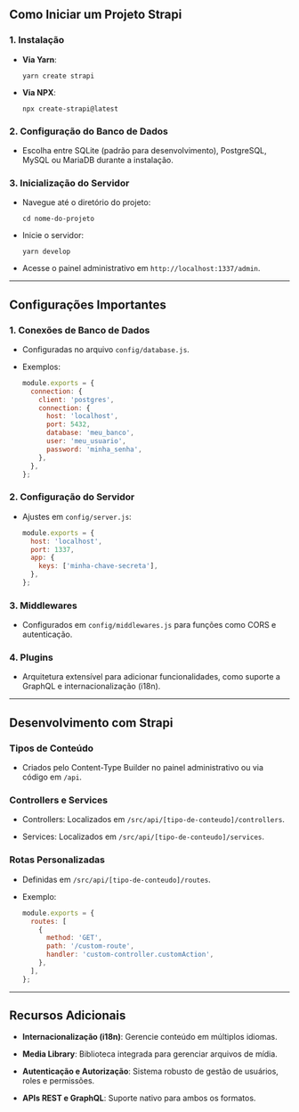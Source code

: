 ## Como Iniciar um Projeto Strapi

### 1. Instalação

- **Via Yarn**:
    
    ```
    yarn create strapi
    ```
    
- **Via NPX**:
    
    ```
    npx create-strapi@latest
    ```
    

### 2. Configuração do Banco de Dados

- Escolha entre SQLite (padrão para desenvolvimento), PostgreSQL, MySQL ou MariaDB durante a instalação.
    

### 3. Inicialização do Servidor

- Navegue até o diretório do projeto:
    
    ```
    cd nome-do-projeto
    ```
    
- Inicie o servidor:
    
    ```
    yarn develop
    ```
    
- Acesse o painel administrativo em `http://localhost:1337/admin`.
    

---

## Configurações Importantes

### 1. Conexões de Banco de Dados

- Configuradas no arquivo `config/database.js`.
    
- Exemplos:
    
    ```js
    module.exports = {
      connection: {
        client: 'postgres',
        connection: {
          host: 'localhost',
          port: 5432,
          database: 'meu_banco',
          user: 'meu_usuario',
          password: 'minha_senha',
        },
      },
    };
    ```
    

### 2. Configuração do Servidor

- Ajustes em `config/server.js`:
    
    ```js
    module.exports = {
      host: 'localhost',
      port: 1337,
      app: {
        keys: ['minha-chave-secreta'],
      },
    };
    ```
    

### 3. Middlewares

- Configurados em `config/middlewares.js` para funções como CORS e autenticação.
    

### 4. Plugins

- Arquitetura extensível para adicionar funcionalidades, como suporte a GraphQL e internacionalização (i18n).
    

---

## Desenvolvimento com Strapi

### Tipos de Conteúdo

- Criados pelo Content-Type Builder no painel administrativo ou via código em `/api`.
    

### Controllers e Services

- Controllers: Localizados em `/src/api/[tipo-de-conteudo]/controllers`.
    
- Services: Localizados em `/src/api/[tipo-de-conteudo]/services`.
    

### Rotas Personalizadas

- Definidas em `/src/api/[tipo-de-conteudo]/routes`.
    
- Exemplo:
    
    ```js
    module.exports = {
      routes: [
        {
          method: 'GET',
          path: '/custom-route',
          handler: 'custom-controller.customAction',
        },
      ],
    };
    ```
    

---

## Recursos Adicionais

- **Internacionalização (i18n)**: Gerencie conteúdo em múltiplos idiomas.
    
- **Media Library**: Biblioteca integrada para gerenciar arquivos de mídia.
    
- **Autenticação e Autorização**: Sistema robusto de gestão de usuários, roles e permissões.
    
- **APIs REST e GraphQL**: Suporte nativo para ambos os formatos.